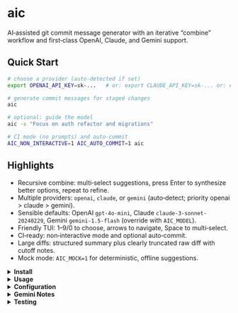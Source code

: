 # aic

AI‑assisted git commit message generator with an iterative “combine” workflow and first‑class OpenAI, Claude, and Gemini support.

## Quick Start

```bash
# choose a provider (auto‑detected if set)
export OPENAI_API_KEY=sk-...   # or: export CLAUDE_API_KEY=sk-... or: export GEMINI_API_KEY=sk-...

# generate commit messages for staged changes
aic

# optional: guide the model
aic -s "Focus on auth refactor and migrations"

# CI mode (no prompts) and auto‑commit
AIC_NON_INTERACTIVE=1 AIC_AUTO_COMMIT=1 aic
```

## Highlights

- Recursive combine: multi‑select suggestions, press Enter to synthesize better options, repeat to refine.
- Multiple providers: `openai`, `claude`, or `gemini` (auto‑detect; priority openai > claude > gemini).
- Sensible defaults: OpenAI `gpt-4o-mini`, Claude `claude-3-sonnet-20240229`, Gemini `gemini-1.5-flash` (override with `AIC_MODEL`).
- Friendly TUI: 1–9/0 to choose, arrows to navigate, Space to multi‑select.
- CI‑ready: non‑interactive mode and optional auto‑commit.
- Large diffs: structured summary plus clearly truncated raw diff with cutoff notes.
- Mock mode: `AIC_MOCK=1` for deterministic, offline suggestions.

<details>
<summary><strong>Install</strong></summary>

Clone, verify, and install (no build required):

```bash
git clone https://github.com/Hans2711/aic.git
cd aic
./scripts/verify.sh
sudo bash scripts/install.sh   # /usr/local/bin/aic -> dist/<platform>/aic
aic --version
```

If `/usr/local/bin` is unavailable, the installer falls back to `~/.local/bin/aic`. Ensure it’s on `PATH`:

```bash
export PATH="$HOME/.local/bin:$PATH"; hash -r
```

macOS Gatekeeper (if needed):

```bash
xattr -d com.apple.quarantine /usr/local/bin/aic 2>/dev/null || true
```

</details>

<details>
<summary><strong>Usage</strong></summary>

```bash
aic [-s "extra instruction"] [--version] [--no-color]
```

Interactive controls:

- 1–9/0 choose, ↑/↓ navigate, Space multi‑select, Enter combine.

Disable ANSI colors:

```bash
aic --no-color
# or
export AIC_NO_COLOR=1; aic
```

</details>

<details>
<summary><strong>Configuration</strong></summary>

Providers and models:

- `AIC_PROVIDER`: `openai` | `claude` | `gemini` (auto‑detect from API keys; priority openai > claude > gemini).
- `OPENAI_API_KEY` / `CLAUDE_API_KEY` / `GEMINI_API_KEY`: required for chosen provider.
- `AIC_MODEL`: override default model (OpenAI: `gpt-4o-mini`; Claude: `claude-3-sonnet-20240229`; Gemini: `gemini-1.5-flash`).

Generation & UX:

- `AIC_SUGGESTIONS`: number of suggestions (1–10, default 5; non-interactive default: 1).
- `AIC_NO_COLOR`: disable colors (same as `--no-color`).
- `-s "..."`: extra instruction appended to the prompt.

Run modes:

- `AIC_NON_INTERACTIVE=1`: pick first suggestion and print (CI).
- `AIC_AUTO_COMMIT=1`: with non‑interactive, also run `git commit -m ...`.
- `AIC_MOCK=1`: offline, deterministic suggestions (no API calls).

Debug:

- `AIC_DEBUG=1`: verbose error details.
- `AIC_DEBUG_SUMMARY=1`: debug output during large‑diff summarization.

Large diffs:

- For very large staged diffs, the tool generates a compact “Diff Summary” (using the provider’s default model) and appends a clearly truncated raw diff (~16k chars) with cutoff notes. If summarization fails, it falls back to simple truncation.

</details>

<details>
<summary><strong>Gemini Notes</strong></summary>

- Models: commonly available options include `gemini-1.5-flash` (default) and `gemini-1.5-pro`. Newer `gemini-2.5-*` models may require allowlisted access.
- Auto‑detect: setting `GEMINI_API_KEY` is enough; or force with `AIC_PROVIDER=gemini`.
- Output budget: if Gemini returns empty content with `finishReason=MAX_TOKENS`, `aic` automatically retries with a larger output token budget. You can also set `AIC_SUGGESTIONS=1` or choose a smaller model (e.g., `gemini-1.5-flash`).

Example:

```bash
export GEMINI_API_KEY=sk-...
AIC_PROVIDER=gemini AIC_MODEL=gemini-1.5-flash aic
```

</details>

<details>
<summary><strong>Testing</strong></summary>

Mock (fast, offline):

```bash
AIC_MOCK=1 ./scripts/test_openai_models.sh
```

OpenAI API (consumes tokens):

```bash
export OPENAI_API_KEY=sk-...
./scripts/test_openai_models.sh
MODELS="gpt-4o-mini gpt-4o" ./scripts/test_openai_models.sh
```

Claude API:

```bash
export CLAUDE_API_KEY=sk-...
./scripts/test_claude_models.sh
```

Gemini API:

```bash
export GEMINI_API_KEY=sk-...
./scripts/test_gemini_models.sh
```

Large diff summarization (~50KB synthetic diff):

```bash
bash scripts/test_large_diff.sh                 # mock
export OPENAI_API_KEY=sk-...; REAL=1 bash scripts/test_large_diff.sh
```

Enable extra debug during summary:

```bash
export AIC_DEBUG_SUMMARY=1
```

</details>
